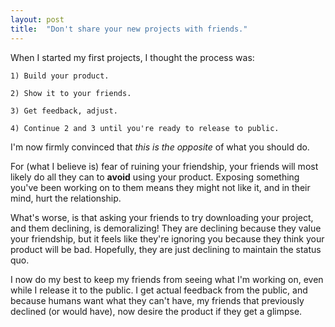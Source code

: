 ```yaml
---
layout: post
title:  "Don't share your new projects with friends."
---
```


When I started my first projects, I thought the process was: 
```
1) Build your product. 

2) Show it to your friends. 

3) Get feedback, adjust. 

4) Continue 2 and 3 until you're ready to release to public.
```

I'm now firmly convinced that _this is the opposite_ of what you should do.

For (what I believe is) fear of ruining your friendship, your friends will most likely do all they can to **avoid** using your product. Exposing something you've been working on to them means they might not like it, and in their mind, hurt the relationship.

What's worse, is that asking your friends to try downloading your project, and them declining, is demoralizing! They are declining because they value your friendship, but it feels like they're ignoring you because they think your product will be bad. Hopefully, they are just declining to maintain the status quo.

I now do my best to keep my friends from seeing what I'm working on, even while I release it to the public. I get actual feedback from the public, and because humans want what they can't have, my friends that previously declined (or would have), now desire the product if they get a glimpse.

